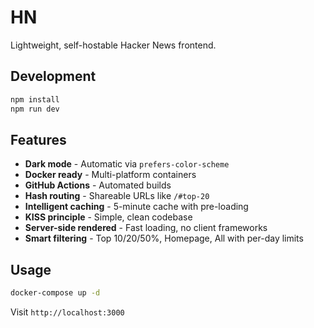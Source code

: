# HN

Lightweight, self-hostable Hacker News frontend.

## Development

```bash
npm install
npm run dev
```

## Features

- **Dark mode** - Automatic via `prefers-color-scheme`
- **Docker ready** - Multi-platform containers
- **GitHub Actions** - Automated builds
- **Hash routing** - Shareable URLs like `/#top-20`
- **Intelligent caching** - 5-minute cache with pre-loading
- **KISS principle** - Simple, clean codebase
- **Server-side rendered** - Fast loading, no client frameworks
- **Smart filtering** - Top 10/20/50%, Homepage, All with per-day limits

## Usage

```bash
docker-compose up -d
```

Visit `http://localhost:3000`
